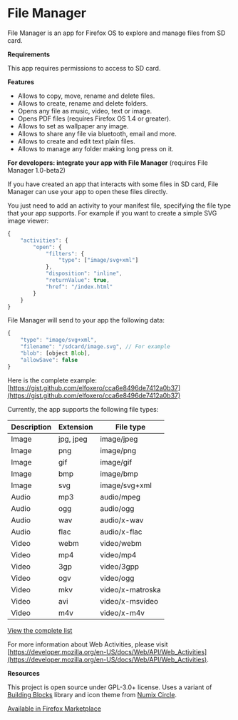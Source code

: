 # File Manager

File Manager is an app for Firefox OS to explore and manage files from SD card.

**Requirements**

This app requires permissions to access to SD card.

**Features**

- Allows to copy, move, rename and delete files.
- Allows to create, rename and delete folders.
- Opens any file as music, video, text or image.
- Opens PDF files (requires Firefox OS 1.4 or greater).
- Allows to set as wallpaper any image.
- Allows to share any file via bluetooth, email and more.
- Allows to create and edit text plain files.
- Allows to manage any folder making long press on it.

**For developers: integrate your app with File Manager** (requires File Manager 1.0-beta2)

If you have created an app that interacts with some files in SD card, File Manager can use your app to open these files directly.

You just need to add an activity to your manifest file, specifying the file type that your app supports. For example if you want to create a simple SVG image viewer:


```js
{
	"activities": {
		"open": {
			"filters": {
				"type": ["image/svg+xml"]
			},
			"disposition": "inline",
			"returnValue": true,
			"href": "/index.html"
		}
	}
}
```

File Manager will send to your app the following data:

```js
{
	"type": "image/svg+xml",
	"filename": "/sdcard/image.svg", // For example
	"blob": [object Blob],
	"allowSave": false
}
```


Here is the complete example: [https://gist.github.com/elfoxero/cca6e8496de7412a0b37](https://gist.github.com/elfoxero/cca6e8496de7412a0b37)

Currently, the app supports the following file types:

Description | Extension        | File type
----------- | ---------------- | ------------------
Image       | jpg, jpeg        | image/jpeg
Image       | png              | image/png
Image       | gif              | image/gif
Image       | bmp              | image/bmp
Image       | svg              | image/svg+xml
Audio       | mp3              | audio/mpeg
Audio       | ogg              | audio/ogg
Audio       | wav              | audio/x-wav
Audio       | flac             | audio/x-flac
Video       | webm             | video/webm
Video       | mp4              | video/mp4
Video       | 3gp              | video/3gpp
Video       | ogv              | video/ogg
Video       | mkv              | video/x-matroska
Video       | avi              | video/x-msvideo
Video       | m4v              | video/x-m4v

[View the complete list](FILETYPES.md)

For more information about Web Activities, please visit [https://developer.mozilla.org/en-US/docs/Web/API/Web_Activities](https://developer.mozilla.org/en-US/docs/Web/API/Web_Activities).

**Resources**

This project is open source under GPL-3.0+ license.
Uses a variant of [Building Blocks](http://buildingfirefoxos.com/) library and icon theme from [Numix Circle](https://github.com/numixproject/numix-icon-theme-circle).

[Available in Firefox Marketplace](https://marketplace.firefox.com/app/file-manager)
